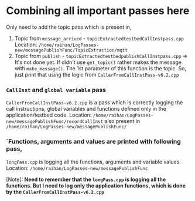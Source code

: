 # Combining all important passes here
Only need to add the topic pass which is present in,
1. Topic from `message_arrived` - `topicExtractedtestbedCallInstpass.cpp`
Location: `/home/raihan/LogPasses-new/messagePublishFunc/TopicExtraction/mqtt`
2. Topic from `publish` - `topicExtractedtestbedpublishCallInstpass.cpp` => It's not done yet. If didn't use `get_topic()` rather makes the message with `make_message()`. The 1st parameter of this function is the topic. So, just print that using the logic from `CallerFromCallInstPass-v6.2.cpp`

### `CallInst` and `global variable` pass
`CallerFromCallInstPass-v6.2.cpp` is a pass which is correctly logging the call instructions, global variables and functions defined only in the application/testbed code. 
Location: `/home/raihan/LogPasses-new/messagePublishFunc/recordCallInst`
also present in `/home/raihan/LogPasses-new/messagePublishFunc/`

### `Functions, arguments and values are printed with following pass,
`longPass.cpp` is logging all the functions, arguments and variable values.
Location: `/home/raihan/LogPasses-new/messagePublishFunc`

[Note]: **Need to remember that the `longPass.cpp` is logging all the functions. But I need to log only the application functions, which is done by the `CallerFromCallInstPass-v6.2.cpp`**
